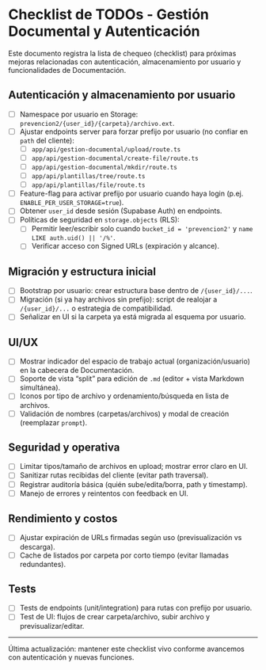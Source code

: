 # Checklist de TODOs - Gestión Documental y Autenticación

Este documento registra la lista de chequeo (checklist) para próximas mejoras relacionadas con autenticación, almacenamiento por usuario y funcionalidades de Documentación.

## Autenticación y almacenamiento por usuario
- [ ] Namespace por usuario en Storage: `prevencion2/{user_id}/{carpeta}/archivo.ext`.
- [ ] Ajustar endpoints server para forzar prefijo por usuario (no confiar en `path` del cliente):
  - [ ] `app/api/gestion-documental/upload/route.ts`
  - [ ] `app/api/gestion-documental/create-file/route.ts`
  - [ ] `app/api/gestion-documental/mkdir/route.ts`
  - [ ] `app/api/plantillas/tree/route.ts`
  - [ ] `app/api/plantillas/file/route.ts`
- [ ] Feature-flag para activar prefijo por usuario cuando haya login (p.ej. `ENABLE_PER_USER_STORAGE=true`).
- [ ] Obtener `user_id` desde sesión (Supabase Auth) en endpoints.
- [ ] Políticas de seguridad en `storage.objects` (RLS):
  - [ ] Permitir leer/escribir solo cuando `bucket_id = 'prevencion2'` y `name LIKE auth.uid() || '/%'`.
  - [ ] Verificar acceso con Signed URLs (expiración y alcance).

## Migración y estructura inicial
- [ ] Bootstrap por usuario: crear estructura base dentro de `/{user_id}/...`.
- [ ] Migración (si ya hay archivos sin prefijo): script de realojar a `/{user_id}/...` o estrategia de compatibilidad.
- [ ] Señalizar en UI si la carpeta ya está migrada al esquema por usuario.

## UI/UX
- [ ] Mostrar indicador del espacio de trabajo actual (organización/usuario) en la cabecera de Documentación.
- [ ] Soporte de vista “split” para edición de `.md` (editor + vista Markdown simultánea).
- [ ] Iconos por tipo de archivo y ordenamiento/búsqueda en lista de archivos.
- [ ] Validación de nombres (carpetas/archivos) y modal de creación (reemplazar `prompt`).

## Seguridad y operativa
- [ ] Limitar tipos/tamaño de archivos en upload; mostrar error claro en UI.
- [ ] Sanitizar rutas recibidas del cliente (evitar path traversal).
- [ ] Registrar auditoría básica (quién sube/edita/borra, path y timestamp).
- [ ] Manejo de errores y reintentos con feedback en UI.

## Rendimiento y costos
- [ ] Ajustar expiración de URLs firmadas según uso (previsualización vs descarga).
- [ ] Cache de listados por carpeta por corto tiempo (evitar llamadas redundantes).

## Tests
- [ ] Tests de endpoints (unit/integration) para rutas con prefijo por usuario.
- [ ] Test de UI: flujos de crear carpeta/archivo, subir archivo y previsualizar/editar.

---

Última actualización: mantener este checklist vivo conforme avancemos con autenticación y nuevas funciones.
